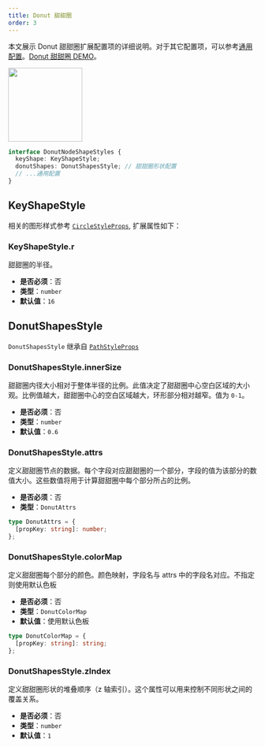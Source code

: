 ```yaml
---
title: Donut 甜甜圈
order: 3
---
```


本文展示 Donut 甜甜圈扩展配置项的详细说明。对于其它配置项，可以参考[通用配置](/apis/item/node/node-intro#通用属性)。[Donut 甜甜圈 DEMO](/zh/examples/item/defaultNodes/#donut)。

<img src="https://mdn.alipayobjects.com/huamei_qa8qxu/afts/img/A*c5f5Q7XuOWoAAAAAAAAAAAAADmJ7AQ/original" width=150 />

```typescript
interface DonutNodeShapeStyles {
  keyShape: KeyShapeStyle;
  donutShapes: DonutShapesStyle; // 甜甜圈形状配置
  // ...通用配置
}
```

## KeyShapeStyle

相关的图形样式参考 [`CircleStyleProps`](../../shape/CircleStyleProps.zh.md), 扩展属性如下：

### KeyShapeStyle.r

甜甜圈的半径。

- **是否必须**：否
- **类型**：`number`
- **默认值**：`16`

## DonutShapesStyle

`DonutShapesStyle` 继承自 [`PathStyleProps`](../../shape/PathStyleProps.zh.md)

### DonutShapesStyle.innerSize

甜甜圈内径大小相对于整体半径的比例。此值决定了甜甜圈中心空白区域的大小观。比例值越大，甜甜圈中心的空白区域越大，环形部分相对越窄。值为 `0-1`。

- **是否必须**：否
- **类型**：`number`
- **默认值**：`0.6`

### DonutShapesStyle.attrs

定义甜甜圈节点的数据。每个字段对应甜甜圈的一个部分，字段的值为该部分的数值大小。这些数值将用于计算甜甜圈中每个部分所占的比例。

- **是否必须**：否
- **类型**：`DonutAttrs`

```typescript
type DonutAttrs = {
  [propKey: string]: number;
};
```

### DonutShapesStyle.colorMap

定义甜甜圈每个部分的颜色。颜色映射，字段名与 attrs 中的字段名对应。不指定则使用默认色板

- **是否必须**：否
- **类型**：`DonutColorMap`
- **默认值**：使用默认色板

```typescript
type DonutColorMap = {
  [propKey: string]: string;
};
```

### DonutShapesStyle.zIndex

定义甜甜圈形状的堆叠顺序（z 轴索引）。这个属性可以用来控制不同形状之间的覆盖关系。

- **是否必须**：否
- **类型**：`number`
- **默认值**：`1`
